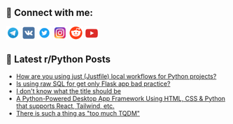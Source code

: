 ## 🔎 Connect with me:
[<img src="https://github.com/bullbesh/bullbesh/blob/main/images/Telegram.png" width="32" height="32" />](https://t.me/bullbesh)
[<img src="https://github.com/bullbesh/bullbesh/blob/main/images/VK.png" width="32" height="32" />](https://vk.com/bullbesh)
[<img src="https://github.com/bullbesh/bullbesh/blob/main/images/Twitter.png" width="32" height="32" />](https://twitter.com/bullbesh1)
[<img src="https://github.com/bullbesh/bullbesh/blob/main/images/Instagram.png" width="32" height="32" />](https://www.instagram.com/bullbesh)
[<img src="https://github.com/bullbesh/bullbesh/blob/main/images/Reddit.png" width="32" height="32" />](https://www.reddit.com/user/bullbesh)
[<img src="https://github.com/bullbesh/bullbesh/blob/main/images/YouTube.png" width="32" height="32" />](https://www.youtube.com/channel/UCtfjRs6uzgq5mfm8S06WTcg)

## 📕 Latest r/Python Posts
<!-- BLOG-POST-LIST:START -->
- [How are you using just &lpar;Justfile&rpar; local workflows for Python projects?](https://www.reddit.com/r/Python/comments/1ltr3n1/how_are_you_using_just_justfile_local_workflows/)
- [Is using raw SQL for get only Flask app bad practice?](https://www.reddit.com/r/Python/comments/1ltnzxs/is_using_raw_sql_for_get_only_flask_app_bad/)
- [I don&#39;t know what the title should be](https://www.reddit.com/r/Python/comments/1ltm794/i_dont_know_what_the_title_should_be/)
- [A Python-Powered Desktop App Framework Using HTML, CSS &amp; Python that supports React, Tailwind, etc.](https://www.reddit.com/r/Python/comments/1ltktz1/a_pythonpowered_desktop_app_framework_using_html/)
- [There is such a thing as &quot;too much TQDM&quot;](https://www.reddit.com/r/Python/comments/1lthva4/there_is_such_a_thing_as_too_much_tqdm/)
<!-- BLOG-POST-LIST:END -->
